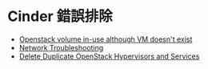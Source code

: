 # Cinder 錯誤排除
* [Openstack volume in-use although VM doesn't exist](http://www.florentflament.com/blog/openstack-volume-in-use-although-vm-doesnt-exist.html)
* [Network Troubleshooting](http://docs.openstack.org/openstack-ops/content/network_troubleshooting.html)
* [Delete Duplicate OpenStack Hypervisors and Services](http://thornelabs.net/2014/08/03/delete-duplicate-openstack-hypervisors-and-services.html)
